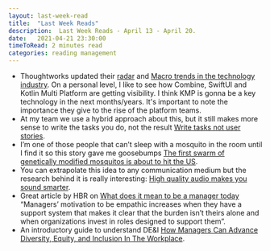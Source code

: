 ```yaml
---
layout: last-week-read
title:  "Last Week Reads"
description:  Last Week Reads - April 13 - April 20.
date:   2021-04-21 23:30:00
timeToRead: 2 minutes read
categories: reading management 
---
```


* Thoughtworks updated their [radar](https://www.thoughtworks.com/radar) and [Macro trends in the technology industry](https://www.thoughtworks.com/insights/blog/macro-trends-technology-industry-april-2021). On a personal level, I like to see how Combine, SwiftUI and Kotlin Multi Platform are getting visibility. I think KMP is gonna be a key technology in the next months/years. It's important to note the importance they give to the rise of the platform teams.
* At my team we use a hybrid approach about this, but it still makes more sense to write the tasks you do, not the result [Write tasks not user stories](https://linear.app/method/write-tasks-not-user-stories).
* I’m one of those people that can’t sleep with a mosquito in the room until I find it so this story gave me goosebumps [The first swarm of genetically modified mosquitos is about to hit the US](https://www.popsci.com/story/science/gmo-mosquitoes-florida/).
* You can extrapolate this idea to any communication medium but the research behind it is really interesting: [High quality audio makes you sound smarter](https://tips.ariyh.com/p/good-sound-quality-smarter).
* Great article by HBR on [What does it mean to be a manager today](https://hbr.org/2021/04/what-does-it-mean-to-be-a-manager-today) “Managers’ motivation to be empathic increases when they have a support system that makes it clear that the burden isn’t theirs alone and when organizations invest in roles designed to support them”.
* An introductory guide to understand DE&I [How Managers Can Advance Diversity, Equity, and Inclusion In The Workplace](https://www.mamieks.com/post/how-managers-can-advance-diversity-equity-and-inclusion-in-the-workplace).
